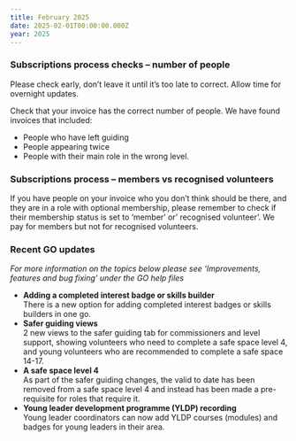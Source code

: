 ```yaml
---
title: February 2025
date: 2025-02-01T00:00:00.000Z
year: 2025
---
```

### Subscriptions process checks – number of people  

Please check early, don’t leave it until it’s too late to correct. Allow time for overnight updates.

Check that your invoice has the correct number of people. We have found invoices that included:

- People who have left guiding
- People appearing twice
- People with their main role in the wrong level.

### Subscriptions process – members vs recognised volunteers

If you have people on your invoice who you don’t think should be there, and they are in a role with optional membership, please remember to check if their membership status is set to ‘member’ or’ recognised volunteer’. We pay for members but not for recognised volunteers.  

### Recent GO updates

_For more information on the topics below please see ‘Improvements, features and bug fixing’ under the GO help files_

- **Adding a completed interest badge or skills builder**  
There is a new option for adding completed interest badges or skills builders in one go.  
- **Safer guiding views**  
2 new views to the safer guiding tab for commissioners and level support, showing volunteers who need to complete a safe space level 4, and young volunteers who are recommended to complete a safe space 14-17.
- **A safe space level 4**  
As part of the safer guiding changes, the valid to date has been removed from a safe space level 4 and instead has been made a pre-requisite for roles that require it.
- **Young leader development programme (YLDP) recording**  
Young leader coordinators can now add YLDP courses (modules) and badges for young leaders in their area.

